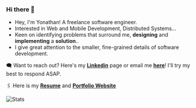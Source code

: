 ### Hi there 👋

- Hey, I'm Yonathan! A freelance software engineer.
- Interested in Web and Mobile Development, Distributed Systems...
- Keen on identifying problems that surround me, **designing** and **implementing** a **solution**..
- I give great attention to the smaller, fine-grained details of software development.

🗨️ Want to reach out? Here's my [**Linkedin**](https://www.linkedin.com/in/yonitanosie/) page or email me [**here**](mailto:yonit.anosie@gmail.com)! I'll try my best to respond ASAP.

🖇️ Here is my [**Resume**](https://drive.google.com/file/d/1W2Cq_lLaBGyDqgmXiRCCKYP4f539Z0Ec/view?usp=share_link) and [**Portfolio Website**]()


![Stats](https://github-readme-stats.vercel.app/api?username=yonit1dev&count_private=true&hide=stars,contribs&show_icons=true&theme=github_dark)
